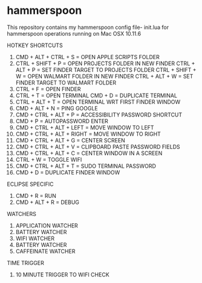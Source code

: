 # hammerspoon
This repository contains my hammerspoon config file- init.lua for hammerspoon operations running on Mac OSX 10.11.6

  HOTKEY SHORTCUTS

  1. CMD + ALT + CTRL + S = OPEN APPLE SCRIPTS FOLDER
  2. CTRL + SHIFT + P = OPEN PROJECTS FOLDER IN NEW FINDER
     CTRL + ALT + P = SET FINDER TARGET TO PROJECTS FOLDER
     CTRL + SHIFT + W = OPEN WALMART FOLDER IN NEW FINDER
     CTRL + ALT + W = SET FINDER TARGET TO WALMART FOLDER
  3. CTRL + F = OPEN FINDER
  4. CTRL + T = OPEN TERMINAL
     CMD + D = DUPLICATE TERMINAL
  5. CTRL + ALT + T = OPEN TERMINAL WRT FIRST FINDER WINDOW
  6. CMD + ALT + N = PING GOOGLE
  7. CMD + CTRL + ALT + P = ACCESSIBILITY PASSWORD SHORTCUT
  8. CMD + P = AUTOPASSWORD ENTER
  9. CMD + CTRL + ALT + LEFT = MOVE WINDOW TO LEFT
  10. CMD + CTRL + ALT + RIGHT = MOVE WINDOW TO RIGHT
  11. CMD + CTRL + ALT + G = CENTER SCREEN
  12. CMD + CTRL + ALT + V = CLIPBOARD PASTE PASSWORD FIELDS
  13. CMD + CTRL + ALT + C = CENTER WINDOW IN A SCREEN
  14. CTRL + W = TOGGLE WIFI
  15. CMD + CTRL + ALT + T = SUDO TERMINAL PASSWORD
  16. CMD + D = DUPLICATE FINDER WINDOW


  ECLIPSE SPECIFIC

  1. CMD + R = RUN
  2. CMD + ALT + R = DEBUG

  WATCHERS

  1. APPLICATION WATCHER
  2. BATTERY WATCHER
  3. WIFI WATCHER
  4. BATTERY WATCHER
  5. CAFFEINATE WATCHER

  TIME TRIGGER

  1. 10 MINUTE TRIGGER TO WIFI CHECK
